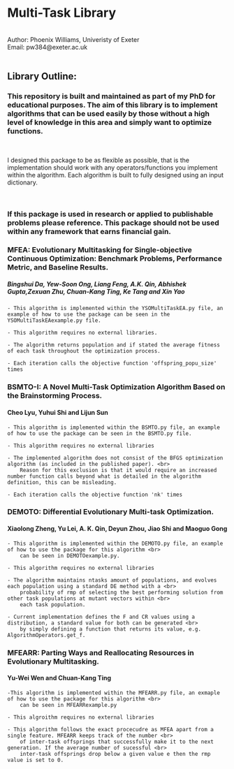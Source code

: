 # Multi-Task Library

<br>
Author: Phoenix Williams, Univeristy of Exeter <br>
Email: pw384@exeter.ac.uk
<br>
<br>

## Library Outline:

### This repository is built and maintained as part of my PhD for educational purposes. The aim of this library is to implement algorithms that can be used easily by those without a high level of knowledge in this area and simply want to optimize functions. 

<br>

I designed this package to be as flexible as possible, that is the implementation should work with any operators/functions you implement within the algorithm. Each algorithm is built to fully designed using an input dictionary.

<br>

### <b>If this package is used in research or applied to publishable problems please reference. This package should not be used within any framework that earns financial gain.</b>


### MFEA: Evolutionary Multitasking for Single-objective Continuous Optimization: Benchmark Problems, Performance Metric, and Baseline Results. <br>
##### Bingshui Da, Yew-Soon Ong, Liang Feng, A.K. Qin, Abhishek Gupta,Zexuan Zhu, Chuan-Kang Ting, Ke Tang and Xin Yao

    - This algorithm is implemented within the YSOMultiTaskEA.py file, an example of how to use the package can be seen in the YSOMultiTaskEAexample.py file.

    - This algorithm requires no external libraries.

    - The algorithm returns population and if stated the average fitness of each task throughout the optimization process.

    - Each iteration calls the objective function 'offspring_popu_size' times
    


### BSMTO-I: A Novel Multi-Task Optimization Algorithm Based on the Brainstorming Process. <br>
#### Cheo Lyu, Yuhui Shi and Lijun Sun

    - This algorithm is implemented within the BSMTO.py file, an example of how to use the package can be seen in the BSMTO.py file.

    - This algorithm requires no external libraries

    - The implemented algorithm does not consist of the BFGS optimization algorithm (as included in the published paper). <br>
        Reason for this exclusion is that it would require an increased number function calls beyond what is detailed in the algorithm definition, this can be misleading.

    - Each iteration calls the objective function 'nk' times


### DEMOTO: Differential Evolutionary Multi-task Optimization. <br>
#### Xiaolong Zheng, Yu Lei, A. K. Qin, Deyun Zhou, Jiao Shi and Maoguo Gong

    - This algorithm is implemented within the DEMOTO.py file, an example of how to use the package for this algorithm <br>
        can be seen in DEMOTOexample.py.

    - This algorithm requires no external libraries

    - The algorithm maintains ntasks amount of populations, and evolves each population using a standard DE method with a <br>
        probability of rmp of selecting the best performing solution from other task populations at mutant vectors within <br>
        each task population. 

    - Current implementation defines the F and CR values using a distribution, a standard value for both can be generated <br>  
        by simply defining a function that returns its value, e.g. AlgorithmOperators.get_f.

### MFEARR: Parting Ways and Reallocating Resources in Evolutionary Multitasking. <br>
#### Yu-Wei Wen and Chuan-Kang Ting

    -This algorithm is implemented within the MFEARR.py file, an exmaple of how to use the package for this algorithm <br>
        can be seen in MFEARRexample.py

    - This algroithm requires no external libraries

    - This algorithm follows the exact procecudre as MFEA apart from a single feature. MFEARR keeps track of the number <br>
        of inter-task offsprings that successfully make it to the next generation. If the average number of sucessful <br>
        inter-task offsprings drop below a given value e then the rmp value is set to 0.